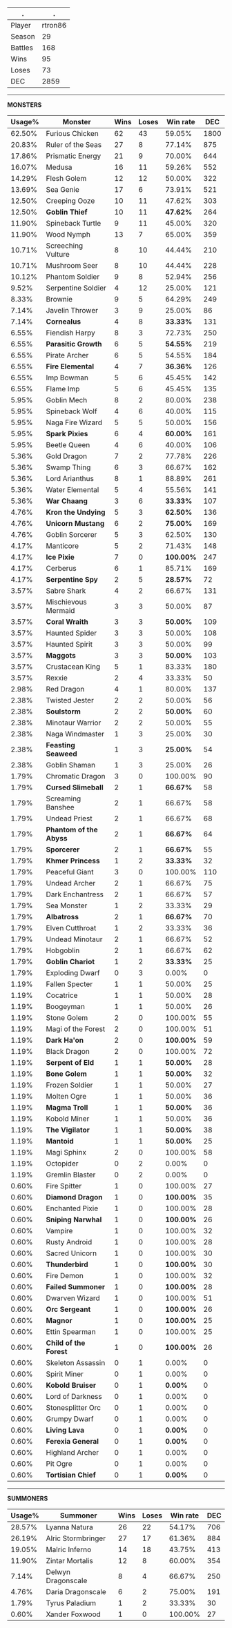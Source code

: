 .|.
|-|-
Player|rtron86
Season|29
Battles|168
Wins|95
Loses|73
DEC|2859

---
**MONSTERS**

Usage%|Monster|Wins|Loses|Win rate|DEC|
-|-|-|-|-|-|
62.50%|Furious Chicken|62|43|59.05%|1800|
20.83%|Ruler of the Seas|27|8|77.14%|875|
17.86%|Prismatic Energy|21|9|70.00%|644|
16.07%|Medusa|16|11|59.26%|552|
14.29%|Flesh Golem|12|12|50.00%|322|
13.69%|Sea Genie|17|6|73.91%|521|
12.50%|Creeping Ooze|10|11|47.62%|303|
12.50%|**Goblin Thief**|10|11|**47.62%**|264|
11.90%|Spineback Turtle|9|11|45.00%|320|
11.90%|Wood Nymph|13|7|65.00%|359|
10.71%|Screeching Vulture|8|10|44.44%|210|
10.71%|Mushroom Seer|8|10|44.44%|228|
10.12%|Phantom Soldier|9|8|52.94%|256|
9.52%|Serpentine Soldier|4|12|25.00%|121|
8.33%|Brownie|9|5|64.29%|249|
7.14%|Javelin Thrower|3|9|25.00%|86|
7.14%|**Cornealus**|4|8|**33.33%**|131|
6.55%|Fiendish Harpy|8|3|72.73%|250|
6.55%|**Parasitic Growth**|6|5|**54.55%**|219|
6.55%|Pirate Archer|6|5|54.55%|184|
6.55%|**Fire Elemental**|4|7|**36.36%**|126|
6.55%|Imp Bowman|5|6|45.45%|142|
6.55%|Flame Imp|5|6|45.45%|135|
5.95%|Goblin Mech|8|2|80.00%|238|
5.95%|Spineback Wolf|4|6|40.00%|115|
5.95%|Naga Fire Wizard|5|5|50.00%|156|
5.95%|**Spark Pixies**|6|4|**60.00%**|161|
5.95%|Beetle Queen|4|6|40.00%|106|
5.36%|Gold Dragon|7|2|77.78%|226|
5.36%|Swamp Thing|6|3|66.67%|162|
5.36%|Lord Arianthus|8|1|88.89%|261|
5.36%|Water Elemental|5|4|55.56%|141|
5.36%|**War Chaang**|3|6|**33.33%**|107|
4.76%|**Kron the Undying**|5|3|**62.50%**|136|
4.76%|**Unicorn Mustang**|6|2|**75.00%**|169|
4.76%|Goblin Sorcerer|5|3|62.50%|130|
4.17%|Manticore|5|2|71.43%|148|
4.17%|**Ice Pixie**|7|0|**100.00%**|247|
4.17%|Cerberus|6|1|85.71%|169|
4.17%|**Serpentine Spy**|2|5|**28.57%**|72|
3.57%|Sabre Shark|4|2|66.67%|131|
3.57%|Mischievous Mermaid|3|3|50.00%|87|
3.57%|**Coral Wraith**|3|3|**50.00%**|109|
3.57%|Haunted Spider|3|3|50.00%|108|
3.57%|Haunted Spirit|3|3|50.00%|99|
3.57%|**Maggots**|3|3|**50.00%**|103|
3.57%|Crustacean King|5|1|83.33%|180|
3.57%|Rexxie|2|4|33.33%|50|
2.98%|Red Dragon|4|1|80.00%|137|
2.38%|Twisted Jester|2|2|50.00%|56|
2.38%|**Soulstorm**|2|2|**50.00%**|60|
2.38%|Minotaur Warrior|2|2|50.00%|55|
2.38%|Naga Windmaster|1|3|25.00%|30|
2.38%|**Feasting Seaweed**|1|3|**25.00%**|54|
2.38%|Goblin Shaman|1|3|25.00%|26|
1.79%|Chromatic Dragon|3|0|100.00%|90|
1.79%|**Cursed Slimeball**|2|1|**66.67%**|58|
1.79%|Screaming Banshee|2|1|66.67%|58|
1.79%|Undead Priest|2|1|66.67%|68|
1.79%|**Phantom of the Abyss**|2|1|**66.67%**|64|
1.79%|**Sporcerer**|2|1|**66.67%**|55|
1.79%|**Khmer Princess**|1|2|**33.33%**|32|
1.79%|Peaceful Giant|3|0|100.00%|110|
1.79%|Undead Archer|2|1|66.67%|75|
1.79%|Dark Enchantress|2|1|66.67%|57|
1.79%|Sea Monster|1|2|33.33%|29|
1.79%|**Albatross**|2|1|**66.67%**|70|
1.79%|Elven Cutthroat|1|2|33.33%|36|
1.79%|Undead Minotaur|2|1|66.67%|52|
1.79%|Hobgoblin|2|1|66.67%|62|
1.79%|**Goblin Chariot**|1|2|**33.33%**|25|
1.79%|Exploding Dwarf|0|3|0.00%|0|
1.19%|Fallen Specter|1|1|50.00%|25|
1.19%|Cocatrice|1|1|50.00%|28|
1.19%|Boogeyman|1|1|50.00%|26|
1.19%|Stone Golem|2|0|100.00%|55|
1.19%|Magi of the Forest|2|0|100.00%|51|
1.19%|**Dark Ha'on**|2|0|**100.00%**|59|
1.19%|Black Dragon|2|0|100.00%|72|
1.19%|**Serpent of Eld**|1|1|**50.00%**|28|
1.19%|**Bone Golem**|1|1|**50.00%**|32|
1.19%|Frozen Soldier|1|1|50.00%|27|
1.19%|Molten Ogre|1|1|50.00%|36|
1.19%|**Magma Troll**|1|1|**50.00%**|36|
1.19%|Kobold Miner|1|1|50.00%|36|
1.19%|**The Vigilator**|1|1|**50.00%**|38|
1.19%|**Mantoid**|1|1|**50.00%**|25|
1.19%|Magi Sphinx|2|0|100.00%|58|
1.19%|Octopider|0|2|0.00%|0|
1.19%|Gremlin Blaster|0|2|0.00%|0|
0.60%|Fire Spitter|1|0|100.00%|27|
0.60%|**Diamond Dragon**|1|0|**100.00%**|35|
0.60%|Enchanted Pixie|1|0|100.00%|28|
0.60%|**Sniping Narwhal**|1|0|**100.00%**|26|
0.60%|Vampire|1|0|100.00%|32|
0.60%|Rusty Android|1|0|100.00%|28|
0.60%|Sacred Unicorn|1|0|100.00%|30|
0.60%|**Thunderbird**|1|0|**100.00%**|30|
0.60%|Fire Demon|1|0|100.00%|32|
0.60%|**Failed Summoner**|1|0|**100.00%**|28|
0.60%|Dwarven Wizard|1|0|100.00%|51|
0.60%|**Orc Sergeant**|1|0|**100.00%**|26|
0.60%|**Magnor**|1|0|**100.00%**|25|
0.60%|Ettin Spearman|1|0|100.00%|25|
0.60%|**Child of the Forest**|1|0|**100.00%**|26|
0.60%|Skeleton Assassin|0|1|0.00%|0|
0.60%|Spirit Miner|0|1|0.00%|0|
0.60%|**Kobold Bruiser**|0|1|**0.00%**|0|
0.60%|Lord of Darkness|0|1|0.00%|0|
0.60%|Stonesplitter Orc|0|1|0.00%|0|
0.60%|Grumpy Dwarf|0|1|0.00%|0|
0.60%|**Living Lava**|0|1|**0.00%**|0|
0.60%|**Ferexia General**|0|1|**0.00%**|0|
0.60%|Highland Archer|0|1|0.00%|0|
0.60%|Pit Ogre|0|1|0.00%|0|
0.60%|**Tortisian Chief**|0|1|**0.00%**|0|

---
**SUMMONERS**

Usage%|Summoner|Wins|Loses|Win rate|DEC|
-|-|-|-|-|-|
28.57%|Lyanna Natura|26|22|54.17%|706|
26.19%|Alric Stormbringer|27|17|61.36%|884|
19.05%|Malric Inferno|14|18|43.75%|413|
11.90%|Zintar Mortalis|12|8|60.00%|354|
7.14%|Delwyn Dragonscale|8|4|66.67%|250|
4.76%|Daria Dragonscale|6|2|75.00%|191|
1.79%|Tyrus Paladium|1|2|33.33%|30|
0.60%|Xander Foxwood|1|0|100.00%|27|
